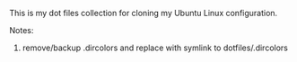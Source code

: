 This is my dot files collection for cloning my Ubuntu Linux configuration.

Notes:
  1. remove/backup .dircolors and replace with symlink to dotfiles/.dircolors

